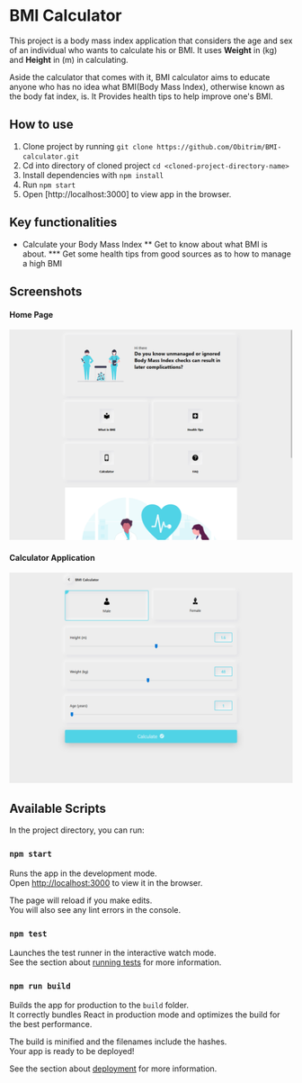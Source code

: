 # BMI Calculator

This project is a body mass index application that considers the age and sex of an individual who wants to calculate his or BMI.
It uses **Weight** in (kg) and **Height** in (m) in calculating. 

Aside the calculator that comes with it, BMI calculator aims to educate anyone who has no idea what BMI(Body Mass Index), otherwise 
known as the body fat index, is. It Provides health tips to help improve one's BMI.

## How to use
1. Clone project by running ```git clone https://github.com/Obitrim/BMI-calculator.git```
2. Cd into directory of cloned project ```cd <cloned-project-directory-name>``` 
3. Install dependencies with ```npm install```
4. Run ```npm start```
5. Open [http://localhost:3000] to view app in the browser.

## Key functionalities
* Calculate your Body Mass Index
** Get to know about what BMI is about.
*** Get some health tips from good sources as to how to manage a high BMI

## Screenshots
#### Home Page
![desktop-shot](https://github.com/Obitrim/BMI-calculator/blob/master/screenshots/bmi-home.png)

#### Calculator Application
![desktop-shot](https://github.com/Obitrim/BMI-calculator/blob/master/screenshots/bmi-desktop.png)

## Available Scripts

In the project directory, you can run:

### `npm start`

Runs the app in the development mode.<br />
Open [http://localhost:3000](http://localhost:3000) to view it in the browser.

The page will reload if you make edits.<br />
You will also see any lint errors in the console.

### `npm test`

Launches the test runner in the interactive watch mode.<br />
See the section about [running tests](https://facebook.github.io/create-react-app/docs/running-tests) for more information.

### `npm run build`

Builds the app for production to the `build` folder.<br />
It correctly bundles React in production mode and optimizes the build for the best performance.

The build is minified and the filenames include the hashes.<br />
Your app is ready to be deployed!

See the section about [deployment](https://facebook.github.io/create-react-app/docs/deployment) for more information.
